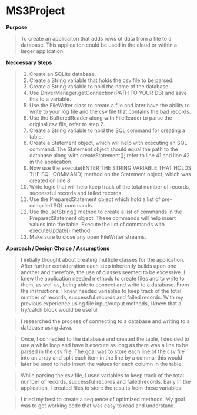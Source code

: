 # MS3Project

**Purpose**
  >To create an applicaiton that adds rows of data from a file to a database. This applicaiton could be used in the cloud or within a larger application. 
  
**Neccessary Steps**
>1. Create an SQLite database. 
>2. Create a String variable that holds the csv file to be parsed. 
>3. Create a String variable to hold the name of the database. 
>4. Use DriverManager.getConnection(PATH TO YOUR DB) and save this to a variable.
>5. Use the FileWriter class to create a file and later have the ability to write to your log file and the csv file that contains the bad records. 
>6. Use the BufferedReader along with FileReader to parse the original csv file, refer to step 2. 
>7. Create a String variable to hold the SQL command for creating a table. 
>8. Create a Statement object, which will help with executing an SQL command. The Statement object should equal the path to the database along with createStatement(); refer to line 41 and line 42 in the application.
>9. Now use the execute(ENTER THE STRING VARIABLE THAT HOLDS THE SQL COMMAND) method on the Statement object, which was created on line 8. 
>10. Write logic that will help keep track of the total number of records, successful records and failed records.
>11. Use the PreparedStatement object which hold a list of pre-compiled SQL commands.   
>12. Use the .setString() method to create a list of commands in the PreparedStatement object. These commands will help insert values into the table. Execute the list of commands with executeUpdate() method. 
>13. Make sure to close any open FileWriter streams. 

**Approach / Design Choice / Assumptions**
>I initially thought about creating multiple classes for the application. After further consideration each step inherently builds upon one another and therefore, the use of classes seemed to be excessive. I knew the application needed methods to create files and to write
to them, as well as, being able to connect and write to a database. From the instructions, I knew needed variables to keep track of the total number of records, successful records and failed records. With my previous experience using file input/output methods, I knew that a try/catch block would be useful. 

>I researched the process of connecting to a database and writing to a database using Java.

>Once, I connected to the database and created the table, I decided to use a while loop and have it execute as long as there was a line to be parsed in the csv file. The goal was to store each line of the csv file into an array and split each item in the line by 
a comma; this would later be used to help insert the values for each column in the table. 

>While parsing the csv file, I used variables to keep track of the total number of records, successful records and failed records. Early in the application, I created files to store the results from these variables.

>I tried my best to create a sequence of optimized methods. My goal was to get working code that was easy to read and understand.
